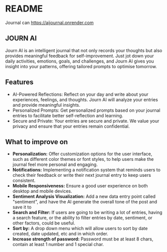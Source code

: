 # README
Journal can  https://aijournal.onrender.com

## JOURN AI
Journ AI is an intelligent journal that not only records your thoughts but also provides meaningful feedback for self-improvement. Just jot down your daily activities, emotions, goals, and challenges, and Journ AI gives you insight into your patterns, offering tailored prompts to optimise tomorrow.

## Features
- AI-Powered Reflections: Reflect on your day and write about your experiences, feelings, and thoughts. Journ AI will analyze your entries and provide meaningful insights.
- Personalized Prompts: Get personalized prompts based on your journal entries to facilitate better self-reflection and learning.
- Secure and Private: Your entries are secure and private. We value your privacy and ensure that your entries remain confidential.

## What to improve on
- **Personalization:** Offer customization options for the user interface, such as different color themes or font styles, to help users make the journal feel more personal and engaging.
- **Notifications:** Implementing a notification system that reminds users to check their feedback or write their next journal entry to keep users consistent. 
- **Mobile Responsiveness:** Ensure a good user experience on both desktop and mobile devices.
- **Sentiment Analysis Visualization:** Add a new data entry point called "sentiment", and have the AI generate the overall tone of the post and save it to 
- **Search and Filter:** If users are going to be writing a lot of entries, having a search feature, or the ability to filter entries by date, sentiment, or other factors, could be useful.
- **Sort by:** A drop down menu which will allow users to sort by date created, date updated, etc and in which order. 
- **Increase strength of password:** Password must be at least 8 chars, contain at least 1 number and 1 special char.